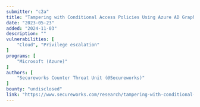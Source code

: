 ```yaml
---
submitter: "c2a"
title: "Tampering with Conditional Access Policies Using Azure AD Graph API"
date: "2023-05-23"
added: "2024-11-03"
description: ""
vulnerabilities: [
    "Cloud", "Privilege escalation"
]
programs: [
    "Microsoft (Azure)"
]
authors: [
    "Secureworks Counter Threat Unit (@Secureworks)"
]
bounty: "undisclosed"
link: "https://www.secureworks.com/research/tampering-with-conditional-access-policies-using-azure-ad-graph-api"
---
```




